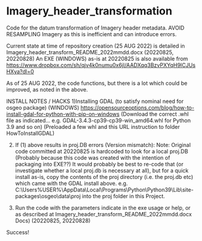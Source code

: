 # Imagery_header_transformation
Code for the datum transformation of Imagery header metadata. 
AVOID RESAMPLING Imagery as this is inefficient and can introduce errors.

Current state at time of repository creation (25 AUG 2022)
is detailed in Imagery_header_transform_README_2022mmdd.docx (20220825, 20220828)
An EXE (WINDOWS) as-is at 20220825 is also available from
https://www.dropbox.com/sh/qjv4k0numu0x6jl/AADXqq3BzvPXYqH9lCJUsHXya?dl=0

As of 25 AUG 2022, the code functions, but there is a lot which could be improved, as noted in the above.

INSTALL NOTES / HACKS
1)Installing GDAL (to satisfy nominal need for osgeo package) (WINDOWS)
https://opensourceoptions.com/blog/how-to-install-gdal-for-python-with-pip-on-windows
(Download the correct .whl file as indicated... e.g. GDAL-3.4.3-cp39-cp39-win_amd64.whl for Python 3.9    and so on)
(Preloaded a few whl and this URL instruction to folder HowToInstallGDAL)

2) If (1) above results in proj.DB errors (Version mismatch):
Note: Original code committed at 20220825 is hardcoded to look for a local proj.DB  
(Probably because this code was created with the intention of packaging into EXE??)
It would probably be best to re-code that (or investigate whether a local proj.db is necessary at all), but for a quick 
install as-is, copy the contents of the proj directory (i.e. the proj.db etc) which came with the GDAL install above.
    e.g. C:\Users\%USER%\AppData\Local\Programs\Python\Python39\Lib\site-packages\osgeo\data\proj
    into the proj folder in this Project.

3) Run the code with the parameters indicate in the exe usage or help, or as described at 
Imagery_header_transform_README_2022mmdd.docx Docs) (20220825, 20220828)

Success!

